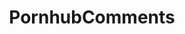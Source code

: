 ---
title: PornhubComments
crosslinks:
- classic4chan
- PrequelMemes
- TwoRedditorsOneCup
- advertising
- tipofmypenis
- NSFWFunny
- UnexpectedJoJo
- cumsluts
- darkestdungeon
- AssOnTheGlass
- Gamingcirclejerk
---